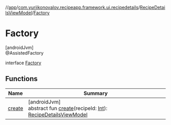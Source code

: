 //[app](../../../../index.md)/[com.yuriikonovalov.recipeapp.framework.ui.recipedetails](../../index.md)/[RecipeDetailsViewModel](../index.md)/[Factory](index.md)

# Factory

[androidJvm]\
@AssistedFactory

interface [Factory](index.md)

## Functions

| Name | Summary |
|---|---|
| [create](create.md) | [androidJvm]<br>abstract fun [create](create.md)(recipeId: [Int](https://kotlinlang.org/api/latest/jvm/stdlib/kotlin/-int/index.html)): [RecipeDetailsViewModel](../index.md) |
